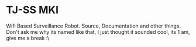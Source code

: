 # TJ-SS MKI
Wifi Based Surveillance Robot. Source, Documentation and other things.
Don't ask me why its named like that, I just thought it sounded cool, its 1 am, give me a break :\
